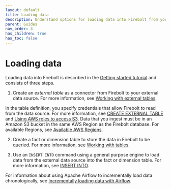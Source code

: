 ```yaml
---
layout: default
title: Loading data
description: Understand options for loading data into Firebolt from your data lake.
parent: Guides
nav_order: 3
has_children: true
has_toc: false
---
```


# Loading data

Loading data into Firebolt is described in the [Getting started tutorial](../getting-started.md) and consists of three steps.

1. Create an *external table* as a connector from Firebolt to your external data source. For more information, see [Working with external tables](working-with-external-tables.md).  

  In the table definition, you specify credentials that allow Firebolt to read from the data source. For more information, see [CREATE EXTERNAL TABLE](../sql-reference/commands/create-external-table.md) and [Using AWS roles to access S3](configuring-aws-role-to-access-amazon-s3.md). Data that you ingest must be in an Amazon S3 bucket in the same AWS Region as the Firebolt database. For available Regions, see [Available AWS Regions](../general-reference/available-regions.md).

2. Create a fact or dimension table to store the data in Firebolt to be queried. For more information, see [Working with tables](../working-with-tables.md).  

3. Use an `INSERT INTO` command using a general purpose engine to load data from the external data source into the fact or dimension table. For more information, see [INSERT INTO](../sql-reference/commands/insert-into.md).

For information about using Apache Airflow to incrementally load data chronologically, see [Incrementally loading data with Airflow](incrementally-loading-data.md).
